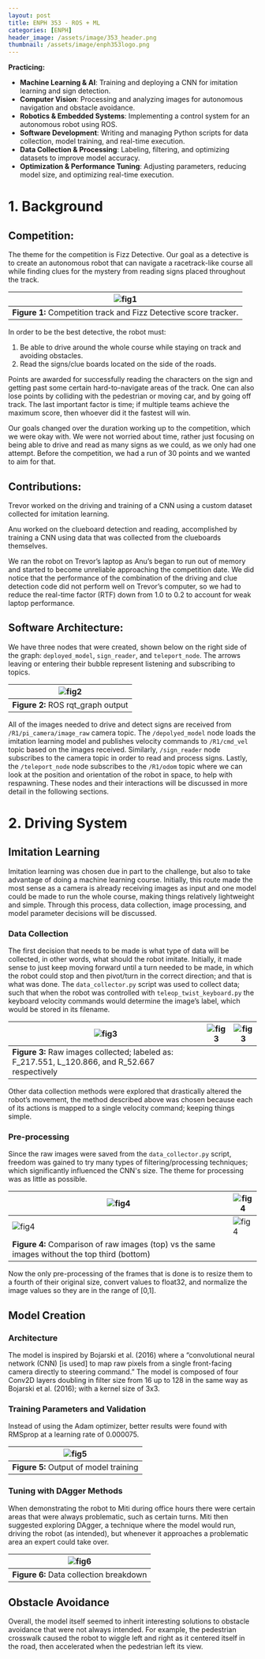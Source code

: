 ```yaml
---
layout: post
title: ENPH 353 - ROS + ML
categories: [ENPH]
header_image: /assets/image/353_header.png
thumbnail: /assets/image/enph353logo.png
---
```


<style>
    /* Other styles remain unchanged */

    /* Adjust the top margin of the posts container to push it down */
    .posts {
        margin-top: 35px; /* Add more space at the top of the posts container */
        width: 100%; /* Full width of the parent container */
        position: relative;
        z-index: 3; /* Above the background section but below the navigation and header */
    }

    /* Rest of your styles */
</style>

<!--ROBOTS WERE MADE... -->

<!--more-->

**Practicing:**

- **Machine Learning & AI**: Training and deploying a CNN for imitation learning and sign detection.  
- **Computer Vision**: Processing and analyzing images for autonomous navigation and obstacle avoidance.  
- **Robotics & Embedded Systems**: Implementing a control system for an autonomous robot using ROS.  
- **Software Development**: Writing and managing Python scripts for data collection, model training, and real-time execution.  
- **Data Collection & Processing**: Labeling, filtering, and optimizing datasets to improve model accuracy.  
- **Optimization & Performance Tuning**: Adjusting parameters, reducing model size, and optimizing real-time execution.  


# 1. Background 

## Competition: 

The theme for the competition is Fizz Detective. Our goal as a detective is to create an autonomous robot that can navigate a racetrack-like course all while finding clues for the mystery from reading signs placed throughout the track.

| ![fig1](/assets/353_0.png) |
|-------------|
| **Figure 1:** Competition track and Fizz Detective score tracker. |

In order to be the best detective, the robot must:

1. Be able to drive around the whole course while staying on track and avoiding obstacles.  
2. Read the signs/clue boards located on the side of the roads.

Points are awarded for successfully reading the characters on the sign and getting past some certain hard-to-navigate areas of the track. One can also lose points by colliding with the pedestrian or moving car, and by going off track. The last important factor is time; if multiple teams achieve the maximum score, then whoever did it the fastest will win.

Our goals changed over the duration working up to the competition, which we were okay with. We were not worried about time, rather just focusing on being able to drive and read as many signs as we could, as we only had one attempt. Before the competition, we had a run of 30 points and we wanted to aim for that.

## Contributions: 

Trevor worked on the driving and training of a CNN using a custom dataset collected for imitation learning.

Anu worked on the clueboard detection and reading, accomplished by training a CNN using data that was collected from the clueboards themselves.

We ran the robot on Trevor’s laptop as Anu’s began to run out of memory and started to become unreliable approaching the competition date. We did notice that the performance of the combination of the driving and clue detection code did not perform well on Trevor’s computer, so we had to reduce the real-time factor (RTF) down from 1.0 to 0.2 to account for weak laptop performance.

## Software Architecture: 

We have three nodes that were created, shown below on the right side of the graph: `deployed_model`, `sign_reader`, and `teleport_node`. The arrows leaving or entering their bubble represent listening and subscribing to topics.

| ![fig2](/assets/353_1.png) |
|-------------|
| **Figure 2:** ROS rqt_graph output |

All of the images needed to drive and detect signs are received from `/R1/pi_camera/image_raw` camera topic. The `/depolyed_model` node loads the imitation learning model and publishes velocity commands to `/R1/cmd_vel` topic based on the images received. Similarly, `/sign_reader` node subscribes to the camera topic in order to read and process signs. Lastly, the `/teleport_node` node subscribes to the `/R1/odom` topic where we can look at the position and orientation of the robot in space, to help with respawning. These nodes and their interactions will be discussed in more detail in the following sections.

# 2. Driving System 

## Imitation Learning 

Imitation learning was chosen due in part to the challenge, but also to take advantage of doing a machine learning course. Initially, this route made the most sense as a camera is already receiving images as input and one model could be made to run the whole course, making things relatively lightweight and simple. Through this process, data collection, image processing, and model parameter decisions will be discussed.

### Data Collection 

The first decision that needs to be made is what type of data will be collected, in other words, what should the robot imitate. Initially, it made sense to just keep moving forward until a turn needed to be made, in which the robot could stop and then pivot/turn in the correct direction; and that is what was done. The `data_collector.py` script was used to collect data; such that when the robot was controlled with `teleop_twist_keyboard.py` the keyboard velocity commands would determine the image’s label, which would be stored in its filename.

| ![fig3](/assets/353_2.jpg) | ![fig3](/assets/353_3.jpg) | ![fig3](/assets/353_4.jpg) |
|------------|------------|------------|
| **Figure 3:** Raw images collected; labeled as: F_217.551, L_120.866, and R_52.667 respectively |

Other data collection methods were explored that drastically altered the robot’s movement, the method described above was chosen because each of its actions is mapped to a single velocity command; keeping things simple.

### Pre-processing 

Since the raw images were saved from the `data_collector.py` script, freedom was gained to try many types of filtering/processing techniques; which significantly influenced the CNN's size. The theme for processing was as little as possible.

| ![fig4](/assets/353_5.jpg) | ![fig4](/assets/353_6.jpg) |
|------------|------------|
| ![fig4](/assets/353_7.jpg) | ![fig4](/assets/353_8.jpg) |
| **Figure 4:** Comparison of raw images (top) vs the same images without the top third (bottom) |

Now the only pre-processing of the frames that is done is to resize them to a fourth of their original size, convert values to float32, and normalize the image values so they are in the range of [0,1].

## Model Creation 

### Architecture 

The model is inspired by Bojarski et al. (2016) where a “convolutional neural network (CNN) [is used] to map raw pixels from a single front-facing camera directly to steering command.” The model is composed of four Conv2D layers doubling in filter size from 16 up to 128 in the same way as Bojarski et al. (2016); with a kernel size of 3x3.

### Training Parameters and Validation 

Instead of using the Adam optimizer, better results were found with RMSprop at a learning rate of 0.000075.

| ![fig5](/assets/353_9.png) |
|-------------|
| **Figure 5:** Output of model training |

### Tuning with DAgger Methods 

When demonstrating the robot to Miti during office hours there were certain areas that were always problematic, such as certain turns. Miti then suggested exploring DAgger, a technique where the model would run, driving the robot (as intended), but whenever it approaches a problematic area an expert could take over.

| ![fig6](/assets/353_10.png) |
|-------------|
| **Figure 6:** Data collection breakdown |

## Obstacle Avoidance 

Overall, the model itself seemed to inherit interesting solutions to obstacle avoidance that were not always intended. For example, the pedestrian crosswalk caused the robot to wiggle left and right as it centered itself in the road, then accelerated when the pedestrian left its view.


